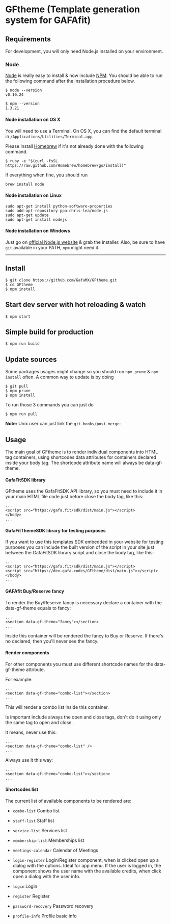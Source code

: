 # GFtheme (Template generation system for GAFAfit)

## Requirements

For development, you will only need Node.js installed on your environment.

### Node

[Node](http://nodejs.org/) is really easy to install & now include [NPM](https://npmjs.org/).
You should be able to run the following command after the installation procedure
below.

    $ node --version
    v0.10.24

    $ npm --version
    1.3.21

#### Node installation on OS X

You will need to use a Terminal. On OS X, you can find the default terminal in
`/Applications/Utilities/Terminal.app`.

Please install [Homebrew](http://brew.sh/) if it's not already done with the following command.

    $ ruby -e "$(curl -fsSL https://raw.github.com/Homebrew/homebrew/go/install)"

If everything when fine, you should run

    brew install node

#### Node installation on Linux

    sudo apt-get install python-software-properties
    sudo add-apt-repository ppa:chris-lea/node.js
    sudo apt-get update
    sudo apt-get install nodejs

#### Node installation on Windows

Just go on [official Node.js website](http://nodejs.org/) & grab the installer.
Also, be sure to have `git` available in your PATH, `npm` might need it.

---

## Install

    $ git clone https://github.com/GafaMX/GFtheme.git
    $ cd GFtheme
    $ npm install

## Start dev server with hot reloading & watch

    $ npm start

## Simple build for production

    $ npm run build

## Update sources

Some packages usages might change so you should run `npm prune` & `npm install` often.
A common way to update is by doing

    $ git pull
    $ npm prune
    $ npm install

To run those 3 commands you can just do

    $ npm run pull

**Note:** Unix user can just link the `git-hooks/post-merge`:

## Usage

The main goal of GFtheme is to render individual components into HTML tag containers, using shortcodes data attributes 
for containers declared inside your body tag. The shortcode attribute name will always be data-gf-theme.

#### GafaFitSDK library
GFtheme uses the GafaFitSDK API library, so you must need to include it in your main HTML file code just before close 
the body tag, like this:

    ...
    <script src="https://gafa.fit/sdk/dist/main.js"></script>
    </body>
    ...
    
#### GafaFitThemeSDK library for testing purposes
If you want to use this templates SDK embedded in your website for testing purposes you can include the built version 
of the script in your site just between the GafaFitSDK library script and close the body tag, like this:

    ...
    <script src="https://gafa.fit/sdk/dist/main.js"></script>
    <script src="https://dev.gafa.codes/GFtheme/dist/main.js"></script>
    </body>
    ...

#### GAFAfit Buy/Reserve fancy
To render the Buy/Reserve fancy is necessary declare a container with the data-gf-theme equals to fancy:

    ...
    <section data-gf-theme="fancy"></section>
    ...

Inside this container will be rendered the fancy to Buy or Reserve. If there's no declared, then you'll never see the fancy.

#### Render components

For other components you must use different shortcode names for the data-gf-theme attribute.

For example:

    ...
    <section data-gf-theme="combo-list"></section>
    ...

This will render a combo list inside this container.

Is important include always the open and close tags, don't do it using only the same tag to open and close.

It means, never use this:

    ...
    <section data-gf-theme="combo-list" />
    ...
    
Always use it this way:

    ...
    <section data-gf-theme="combo-list"></section>
    ...
    
#### Shortcodes list

The current list of available components to be rendered are:

* `combo-list`  Combo list
* `staff-list`   Staff list
* `service-list`   Services list
* `membership-list`   Memberships list
* `meetings-calendar`  Calendar of Meetings

* `login-register`   Login/Register component, when is clicked open up a dialog with the options. Ideal for app menu.
If the user is logged in, the component shows the user name with the available credits, when click open a dialog with
the user info.

* `login`   Login
* `register`   Register
* `password-recovery`   Password recovery
* `profile-info`   Profile basic info

